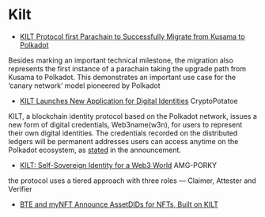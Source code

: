 # Kilt

* [KILT Protocol first Parachain to Successfully Migrate from Kusama to Polkadot](https://polkadot.network/blog/first-parachain-successfully-migrates-from-kusama-to-polkadot/)

Besides marking an important technical milestone, the migration also represents the first instance of a parachain taking the upgrade path from Kusama to Polkadot. This demonstrates an important use case for the ‘canary network’ model pioneered by Polkadot
* [KILT Launches New Application for Digital Identities](https://cryptopotato.com/kilt-launches-new-application-for-digital-identities/) CryptoPotatoe

KILT, a blockchain identity protocol based on the Polkadot network, issues a new form of digital credentials, Web3name(w3n), for users to represent their own digital identities. The credentials recorded on the distributed ledgers will be permanent addresses users can access anytime on the Polkadot ecosystem, as [stated](https://medium.com/kilt-protocol/introducing-web3name-your-unique-digital-name-for-web3-the-internet-of-the-future-c301a18f75e8) in the announcement.

* [KILT: Self-Sovereign Identity for a Web3 World](https://pedroporky.medium.com/kilt-self-sovereign-identity-for-a-web3-world-929be0ac2afe) AMG-PORKY

the protocol uses a tiered approach with three roles — Claimer, Attester and Verifier

- [BTE and myNFT Announce AssetDIDs for NFTs, Built on KILT](https://medium.com/kilt-protocol/bte-and-mynft-announce-assetdids-for-nfts-built-on-kilt-6c06a2f9d8dd)
